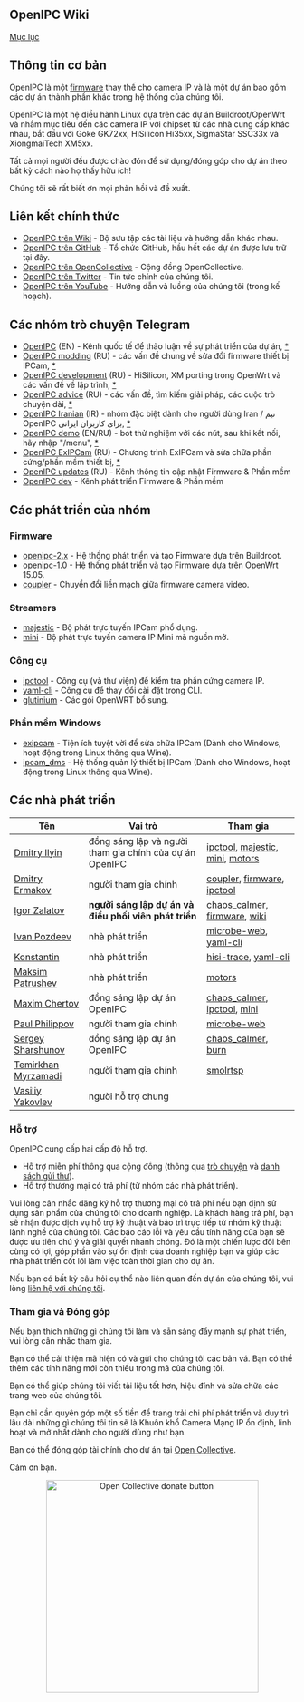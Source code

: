## OpenIPC Wiki
[Mục lục](../README.md)

## Thông tin cơ bản

OpenIPC là một [firmware](https://github.com/OpenIPC) thay thế cho camera IP và là một dự án bao gồm các dự án thành phần khác trong hệ thống của chúng tôi.

OpenIPC là một hệ điều hành Linux dựa trên các dự án Buildroot/OpenWrt và nhắm mục tiêu đến các camera IP với chipset từ các nhà cung cấp khác nhau, bắt đầu với Goke GK72xx, HiSilicon Hi35xx, SigmaStar SSC33x và XiongmaiTech XM5xx.

Tất cả mọi người đều được chào đón để sử dụng/đóng góp cho dự án theo bất kỳ cách nào họ thấy hữu ích!

Chúng tôi sẽ rất biết ơn mọi phản hồi và đề xuất.


## Liên kết chính thức

* [OpenIPC trên Wiki](https://github.com/openipc/wiki) - Bộ sưu tập các tài liệu và hướng dẫn khác nhau.
* [OpenIPC trên GitHub](https://github.com/OpenIPC/) - Tổ chức GitHub, hầu hết các dự án được lưu trữ tại đây.
* [OpenIPC trên OpenCollective](https://opencollective.com/openipc) - Cộng đồng OpenCollective.
* [OpenIPC trên Twitter](https://twitter.com/openipc) - Tin tức chính của chúng tôi.
* [OpenIPC trên YouTube](https://www.youtube.com/channel/UCaXlbR2uGTRFh8jQ2lCFd2g) - Hướng dẫn và luồng của chúng tôi (trong kế hoạch).


## Các nhóm trò chuyện Telegram

* [OpenIPC](https://t.me/openipc) (EN) - Kênh quốc tế để thảo luận về sự phát triển của dự án, [*](https://combot.org/c/1166652144)
* [OpenIPC modding](https://t.me/openipc_modding) (RU) - các vấn đề chung về sửa đổi firmware thiết bị IPCam, [*](https://combot.org/c/-1001247643198)
* [OpenIPC development](https://t.me/openipc_software) (RU) - HiSilicon, XM porting trong OpenWrt và các vấn đề về lập trình, [*](https://combot.org/c/-1001196905312)
* [OpenIPC advice](https://t.me/openipc_advice) (RU) - các vấn đề, tìm kiếm giải pháp, các cuộc trò chuyện dài, [*](https://combot.org/c/1385065634)
* [OpenIPC Iranian](https://t.me/joinchat/T_GwQUBTJdfXJrFb) (IR) - nhóm đặc biệt dành cho người dùng Iran / تیم OpenIPC برای کاربران ایرانی, [*](https://combot.org/c/-1001341239361)
* [OpenIPC demo](https://t.me/openipc_demo)  (EN/RU) - bot thử nghiệm với các nút, sau khi kết nối, hãy nhập "/menu", [*](https://combot.org/c/1414887196)
* [OpenIPC ExIPCam](https://t.me/ExIPCam) (RU) - Chương trình ExIPCam và sửa chữa phần cứng/phần mềm thiết bị, [*](https://combot.org/c/1213889378)
* [OpenIPC updates](https://t.me/s/openipc_updates) (RU) - Kênh thông tin cập nhật Firmware & Phần mềm
* [OpenIPC dev](https://t.me/s/openipc_dev) - Kênh phát triển Firmware & Phần mềm


## Các phát triển của nhóm

### Firmware

* [openipc-2.x](https://github.com/openipc/firmware) - Hệ thống phát triển và tạo Firmware dựa trên Buildroot.
* [openipc-1.0][chaos_calmer] - Hệ thống phát triển và tạo Firmware dựa trên OpenWrt 15.05.
* [coupler][coupler] - Chuyển đổi liền mạch giữa firmware camera video.

### Streamers

* [majestic](https://openipc.org/majestic-endpoints) - Bộ phát trực tuyến IPCam phổ dụng.
* [mini][mini] - Bộ phát trực tuyến camera IP Mini mã nguồn mở.

### Công cụ

* [ipctool](https://github.com/openipc/ipctool) - Công cụ (và thư viện) để kiểm tra phần cứng camera IP.
* [yaml-cli][yaml-cli] - Công cụ để thay đổi cài đặt trong CLI.
* [glutinium](https://github.com/ZigFisher/Glutinium) - Các gói OpenWRT bổ sung.

### Phần mềm Windows

* [exipcam](http://team.openipc.org/exipcam) - Tiện ích tuyệt vời để sửa chữa IPCam (Dành cho Windows, hoạt động trong Linux thông qua Wine).
* [ipcam_dms](http://team.openipc.org/ipcam_dms) - Hệ thống quản lý thiết bị IPCam (Dành cho Windows, hoạt động trong Linux thông qua Wine).


## Các nhà phát triển

| Tên                                                             | Vai trò                                                   | Tham gia                                                            |
|------------------------------------------------------------------|--------------------------------------------------------|--------------------------------------------------------------------------|
| [Dmitry Ilyin](https://web.telegram.org/#/im?p=@widgetii)        | đồng sáng lập và người tham gia chính của dự án OpenIPC | [ipctool][ipctool], [majestic][majestic], [mini][mini], [motors][motors] |
| [Dmitry Ermakov](https://web.telegram.org/#/im?p=@dimerrr)       | người tham gia chính                                       | [coupler][coupler], [firmware][firmware], [ipctool][ipctool]             |
| [Igor Zalatov](https://web.telegram.org/#/im?p=@FlyRouter)       | **người sáng lập dự án và điều phối viên phát triển**        | [chaos_calmer][chaos_calmer], [firmware][firmware], [wiki][wiki]         |
| [Ivan Pozdeev](https://web.telegram.org/#/im?p=@John)            | nhà phát triển                                              | [microbe-web][webui], [yaml-cli][yaml-cli]                               |
| [Konstantin](#)                                                  | nhà phát triển                                              | [hisi-trace][hisi-trace], [yaml-cli][yaml-cli]                           |
| [Maksim Patrushev](https://web.telegram.org/#/im?p=@maxi380)     | nhà phát triển                                              | [motors][motors]                                                         |
| [Maxim Chertov](https://web.telegram.org/#/im?p=@mAX3773)        | đồng sáng lập dự án OpenIPC                      | [chaos_calmer][chaos_calmer], [ipctool][ipctool], [mini][mini]           |
| [Paul Philippov](https://web.telegram.org/#/im?p=@themactep)     | người tham gia chính                                       | [microbe-web][webui]                                                     |
| [Sergey Sharshunov](https://web.telegram.org/#/im?p=@USSSSSH)    | đồng sáng lập dự án OpenIPC                      | [chaos_calmer][chaos_calmer], [burn][burn]                               |
| [Temirkhan Myrzamadi](https://web.telegram.org/#/im?p=@hirrolot) | người tham gia chính                                       | [smolrtsp][smolrtsp]                                                     |
| [Vasiliy Yakovlev](https://web.telegram.org/#/im?p=@#)           | người hỗ trợ chung                                    |                                                                          |


### Hỗ trợ

OpenIPC cung cấp hai cấp độ hỗ trợ.

- Hỗ trợ miễn phí thông qua cộng đồng (thông qua [trò chuyện](https://openipc.org/#telegram-chat-groups) và [danh sách gửi thư](https://github.com/OpenIPC/firmware/discussions)).
- Hỗ trợ thương mại có trả phí (từ nhóm các nhà phát triển).

Vui lòng cân nhắc đăng ký hỗ trợ thương mại có trả phí nếu bạn định sử dụng sản phẩm của chúng tôi cho doanh nghiệp.
Là khách hàng trả phí, bạn sẽ nhận được dịch vụ hỗ trợ kỹ thuật và bảo trì trực tiếp từ nhóm kỹ thuật lành nghề của chúng tôi.
Các báo cáo lỗi và yêu cầu tính năng của bạn sẽ được ưu tiên chú ý và giải quyết nhanh chóng. Đó là một chiến lược đôi bên cùng có lợi,
góp phần vào sự ổn định của doanh nghiệp bạn và giúp các nhà phát triển cốt lõi làm việc toàn thời gian cho dự án.

Nếu bạn có bất kỳ câu hỏi cụ thể nào liên quan đến dự án của chúng tôi, vui lòng [liên hệ với chúng tôi](mailto:flyrouter@gmail.com).

### Tham gia và Đóng góp

Nếu bạn thích những gì chúng tôi làm và sẵn sàng đẩy mạnh sự phát triển, vui lòng cân nhắc tham gia.

Bạn có thể cải thiện mã hiện có và gửi cho chúng tôi các bản vá. Bạn có thể thêm các tính năng mới còn thiếu trong mã của chúng tôi.

Bạn có thể giúp chúng tôi viết tài liệu tốt hơn, hiệu đính và sửa chữa các trang web của chúng tôi.

Bạn chỉ cần quyên góp một số tiền để trang trải chi phí phát triển và duy trì lâu dài những gì chúng tôi tin
sẽ là Khuôn khổ Camera Mạng IP ổn định, linh hoạt và mở nhất dành cho người dùng như bạn.

Bạn có thể đóng góp tài chính cho dự án tại [Open Collective](https://opencollective.com/openipc/contribute/backer-14335/checkout).

Cảm ơn bạn.

<p style="text-align:center">
<a href="https://opencollective.com/openipc/contribute/backer-14335/checkout" target="_blank"><img src="https://opencollective.com/webpack/donate/button@2x.png?color=blue" width="375" alt="Open Collective donate button"></a>
</p>


[burn]: https://github.com/OpenIPC/burn
[chaos_calmer]: https://github.com/OpenIPC/chaos_calmer
[coupler]: https://github.com/OpenIPC/coupler
[firmware]: https://github.com/OpenIPC/firmware
[hisi-trace]: https://github.com/OpenIPC/hisi-trace
[ipctool]: https://github.com/OpenIPC/ipctool
[majestic]: https://github.com/OpenIPC/majestic
[mini]: https://github.com/OpenIPC/mini
[motors]: https://github.com/OpenIPC/motors
[smolrtsp]: https://github.com/OpenIPC/smolrtsp
[webui]: https://github.com/OpenIPC/microbe-web
[wiki]: https://github.com/wiki
[yaml-cli]: https://github.com/OpenIPC/yaml-cli